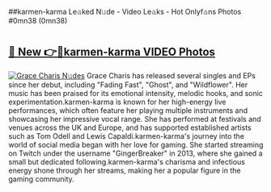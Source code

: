 ##karmen-karma Le𝚊ked N𝚞de - Video Le𝚊ks - Hot Onlyf𝚊ns Photos #0mn38 (0mn38)

# <h2><a href="https://mediaupload.pro?title=karmen-karma&ref=9FEB">🔗 New 👉🔴karmen-karma VIDEO Photos</a></h2>

[![Grace Charis N𝚞des](https://i.imgur.com/rIISA9y.gif)](https://mediaupload.pro?title=karmen-karma&ref=9FEB)
Grace Charis has released several singles and EPs since her debut, including "Fading Fast", "Ghost", and "Wildflower". Her music has been praised for its emotional intensity, melodic hooks, and sonic experimentation.karmen-karma is known for her high-energy live performances, which often feature her playing multiple instruments and showcasing her impressive vocal range. She has performed at festivals and venues across the UK and Europe, and has supported established artists such as Tom Odell and Lewis Capaldi.karmen-karma's journey into the world of social media began with her love for gaming. She started streaming on Twitch under the username "GingerBreaker" in 2013, where she gained a small but dedicated following.karmen-karma's charisma and infectious energy shone through her streams, making her a popular figure in the gaming community.